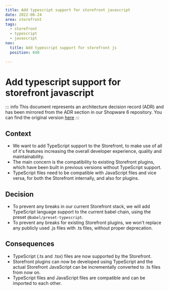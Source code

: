 ```yaml
---
title: Add typescript support for storefront javascript
date: 2022-06-24
area: storefront
tags:
  - storefront
  - typescript
  - javascript
nav:
  title: Add typescript support for storefront js
  position: 640

---
```


# Add typescript support for storefront javascript

::: info
This document represents an architecture decision record (ADR) and has been mirrored from the ADR section in our Shopware 6 repository.
You can find the original version [here](https://github.com/shopware/platform/blob/trunk/adr/2022-06-24-add-typescript-support-for-storefront-js.md)
:::

## Context

* We want to add TypeScript support to the Storefront, to make use of all of it's features increasing the overall developer experience, quality and maintainability.
* The main concern is the compatibility to existing Storefront plugins, which have been built in previous versions without TypeScript support.
* TypeScript files need to be compatible with JavaScript files and vice versa, for both the Storefront internally, and also for plugins.

## Decision

* To prevent any breaks in our current Storefront stack, we will add TypeScript language support to the current babel chain, using the preset `@babel/preset-typescript`.
* To prevent any breaks for existing Storefront plugins, we won't replace any publicly used .js files with .ts files, without proper deprecation.

## Consequences

* TypeScript (.ts and .tsx) files are now supported by the Storefront.
* Storefront plugins can now be developed using TypeScript and the actual Storefront JavaScript can be incrementally converted to .ts files from now on.
* TypeScript files and JavaScript files are compatible and can be imported to each other.
